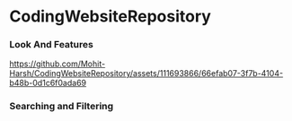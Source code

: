 # CodingWebsiteRepository

### Look And Features
https://github.com/Mohit-Harsh/CodingWebsiteRepository/assets/111693866/66efab07-3f7b-4104-b48b-0d1c6f0ada69

### Searching and Filtering
